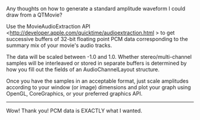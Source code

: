 Any thoughts on how to generate a standard amplitude waveform I could draw from a QTMovie?

Use the MovieAudioExtraction API <http://developer.apple.com/quicktime/audioextraction.html > to get successive buffers of 32-bit floating point PCM data corresponding to the summary mix of your movie's audio tracks.

The data will be scaled between -1.0 and 1.0. Whether stereo/multi-channel samples will be interleaved or stored in separate buffers is determined by how you fill out the fields of an AudioChannelLayout structure.

Once you have the samples in an acceptable format, just scale amplitudes according to your window (or image) dimensions and plot your graph using OpenGL, CoreGraphics, or your preferred graphics API.

----
Wow!  Thank you!  PCM data is EXACTLY what I wanted.
